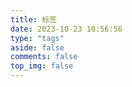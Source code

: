 ```yaml
---
title: 标签
date: 2023-10-23 10:56:56
type: "tags"
aside: false
comments: false
top_img: false
---
```

